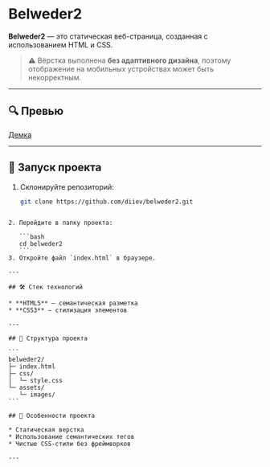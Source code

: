 # Belweder2

**Belweder2** — это статическая веб-страница, созданная с использованием HTML и CSS.  
> ⚠️ Вёрстка выполнена **без адаптивного дизайна**, поэтому отображение на мобильных устройствах может быть некорректным.

---

## 🔍 Превью

[Демка](https://diiev.github.io/belweder2/dist/index.html)  


---

## 🚀 Запуск проекта

1. Склонируйте репозиторий:
   ```bash
   git clone https://github.com/diiev/belweder2.git
````

2. Перейдите в папку проекта:

   ```bash
   cd belweder2
   ```
3. Откройте файл `index.html` в браузере.

---

## 🛠 Стек технологий

* **HTML5** — семантическая разметка
* **CSS3** — стилизация элементов

---

## 📂 Структура проекта

```
belweder2/
├─ index.html
├─ css/
│  └─ style.css
└─ assets/
   └─ images/
```

## 🎯 Особенности проекта

* Статическая верстка
* Использование семантических тегов
* Чистые CSS-стили без фреймворков

---
